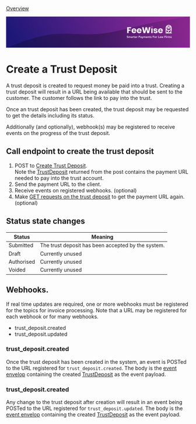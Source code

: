 [ Overview](./README.md)

![plot](./images/linkedin.png)


# Create a Trust Deposit

A trust deposit is created to request money be paid into a trust. Creating a trust deposit will result in a URL being available that should be sent to the customer. 
The customer follows the link to pay into the trust.

Once an trust deposit has been created, the trust deposit may be requested to get the details including its status.

Additionally (and optionally), webhook(s) may be registered to receive events on the progress of the trust deposit.


## Call endpoint to create the trust deposit


1. POST to [Create Trust Deposit](../../reference/partner-openapispec.yaml/paths/~1api~1v3~1partner~1trust-deposits/post).<br/>Note the [TrustDeposit](../../reference/partner-openapispec.yaml/components/schemas/TrustDeposit) returned from the post contains the payment URL needed to pay into the trust account.
2. Send the payment URL to the client.
3. Receive events on registered webhooks. (optional)
4. Make [GET requests on the trust deposit](../../reference/partner-openapispec.yaml/paths/~1api~1v3~1partner~1trust-deposits/get) to get the payment URL again. (optional)


## Status state changes

| Status        | Meaning                                            |
|---------------|----------------------------------------------------|
| Submitted     | The trust deposit has been accepted by the system. |
| Draft         | Currently unused                                   |
| Authorised    | Currently unused                                   |
| Voided        | Currently unused                                   |


## Webhooks.

If real time updates are required, one or more webhooks must be registered for the topics for invoice processing. Note that 
a URL may be registered for each webhook or for many webhooks.

* trust_deposit.created 
* trust_deposit.updated


### trust_deposit.created
Once the trust deposit has been created in the system, an event is POSTed to the URL registered for `trust_deposit.created`.
The body is the [event envelop](../../reference/partner-openapispec.yaml/components/schemas/WebhookEvent) containing the created [TrustDeposit](../../reference/partner-openapispec.yaml/components/schemas/TrustDeposit) as the event payload.


### trust_deposit.created
Any change to the trust deposit after creation will result in an event being POSTed to the URL registered for `trust_deposit.updated`.
The body is the [event envelop](../../reference/partner-openapispec.yaml/components/schemas/WebhookEvent) containing the created [TrustDeposit](../../reference/partner-openapispec.yaml/components/schemas/TrustDeposit) as the event payload.


